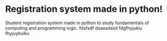 # Registration system made in python!
Student registration system made in python to study fundamentals of computing and programming logic.  fdsfsdf
dsaasdasd
fdgfhyjukiu
fhyjuykuiku
